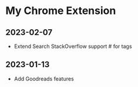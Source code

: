 # My Chrome Extension

## 2023-02-07
* Extend Search StackOverflow support # for tags

## 2023-01-13
* Add Goodreads features
